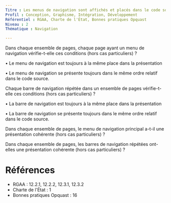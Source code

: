 ```yaml
---
Titre : Les menus de navigation sont affichés et placés dans le code source de manière cohérente à travers toutes les pages.
Profil : Conception, Graphisme, Intégration, Développement
Référentiel : RGAA, Charte de l'État, Bonnes pratiques Opquast
Niveau : 2
Thématique : Navigation

---
```

Dans chaque ensemble de pages, chaque page ayant un menu de navigation vérifie-t-elle ces conditions (hors cas particuliers) ?

• Le menu de navigation est toujours à la même place dans la présentation

• Le menu de navigation se présente toujours dans le même ordre relatif dans le code source.

Chaque barre de navigation répétée dans un ensemble de pages vérifie-t-elle ces conditions (hors cas particuliers) ?

• La barre de navigation est toujours à la même place dans la présentation

• La barre de navigation se présente toujours dans le même ordre relatif dans le code source.

Dans chaque ensemble de pages, le menu de navigation principal a-t-il une présentation cohérente (hors cas particuliers) ?

Dans chaque ensemble de pages, les barres de navigation répétées ont-elles une présentation cohérente (hors cas particuliers) ?

# Références

*   RGAA : 12.2.1, 12.2.2, 12.3.1, 12.3.2
*   Charte de l'État : 1
*   Bonnes pratiques Opquast : 16